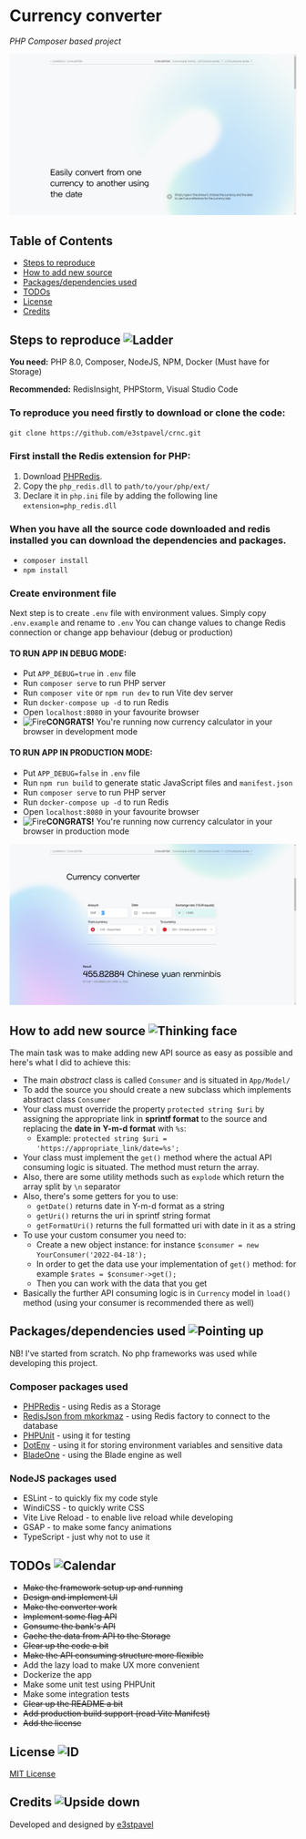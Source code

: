 # Currency converter
_PHP Composer based project_

![Landing](public/markdown/landing.png)

## Table of Contents
* [Steps to reproduce](#steps-to-reproduce-)
* [How to add new source](#how-to-add-new-source-)
* [Packages/dependencies used](#packagesdependencies-used-)
* [TODOs](#todos-)
* [License](#license-)
* [Credits](#credits-)

## Steps to reproduce <img src="https://emojipedia-us.s3.dualstack.us-west-1.amazonaws.com/thumbs/120/apple/325/ladder_1fa9c.png" alt="Ladder" width="24" />
__You need:__ PHP 8.0, Composer, NodeJS, NPM, Docker (Must have for Storage)

__Recommended:__ RedisInsight, PHPStorm, Visual Studio Code

### To reproduce you need firstly to download or clone the code:

`git clone https://github.com/e3stpavel/crnc.git`

### First install the Redis extension for PHP:
1. Download [PHPRedis]('https://windows.php.net/downloads/pecl/releases/redis/5.3.7rc2/').
2. Copy the `php_redis.dll` to `path/to/your/php/ext/`
3. Declare it in `php.ini` file by adding the following line `extension=php_redis.dll`

### When you have all the source code downloaded and redis installed you can download the dependencies and packages.
* `composer install`
* `npm install`

### Create environment file
Next step is to create `.env` file with environment values. Simply copy `.env.example` and rename to `.env`
You can change values to change Redis connection or change app behaviour (debug or production)

#### __TO RUN APP IN DEBUG MODE:__
* Put `APP_DEBUG=true` in `.env` file
* Run `composer serve` to run PHP server
* Run `composer vite` or `npm run dev` to run Vite dev server
* Run `docker-compose up -d` to run Redis
* Open `localhost:8080` in your favourite browser
* <img src="https://emojipedia-us.s3.dualstack.us-west-1.amazonaws.com/thumbs/120/apple/325/fire_1f525.png" alt="Fire" width="16" />__CONGRATS!__ You're running now currency calculator in your browser in development mode

#### __TO RUN APP IN PRODUCTION MODE:__
* Put `APP_DEBUG=false` in `.env` file
* Run `npm run build` to generate static JavaScript files and `manifest.json`
* Run `composer serve` to run PHP server
* Run `docker-compose up -d` to run Redis
* Open `localhost:8080` in your favourite browser
* <img src="https://emojipedia-us.s3.dualstack.us-west-1.amazonaws.com/thumbs/120/apple/325/fire_1f525.png" alt="Fire" width="16" />__CONGRATS!__ You're running now currency calculator in your browser in production mode

![Calculator](public/markdown/calculator.png)

## How to add new source <img src="https://emojipedia-us.s3.dualstack.us-west-1.amazonaws.com/thumbs/120/apple/325/thinking-face_1f914.png" alt="Thinking face" width="24" />
The main task was to make adding new API source as easy as possible and here's what I did to achieve this:
* The main _abstract_ class is called `Consumer` and is situated in `App/Model/`
* To add the source you should create a new subclass which implements abstract class `Consumer`
* Your class must override the property `protected string $uri` by assigning the appropriate link in __sprintf format__ to the source and replacing the __date in Y-m-d format__ with `%s`:
  * Example: `protected string $uri = 'https://appropriate_link/date=%s';`
* Your class must implement the `get()` method where the actual API consuming logic is situated. The method must return the array.
* Also, there are some utility methods such as `explode` which return the array split by `\n` separator
* Also, there's some getters for you to use:
  * `getDate()` returns date in Y-m-d format as a string
  * `getUri()` returns the uri in sprintf string format
  * `getFormatUri()` returns the full formatted uri with date in it as a string
* To use your custom consumer you need to:
  * Create a new object instance: for instance `$consumer = new YourConsumer('2022-04-18');`
  * In order to get the data use your implementation of `get()` method: for example `$rates = $consumer->get();`
  * Then you can work with the data that you get
* Basically the further API consuming logic is in `Currency` model in `load()` method (using your consumer is recommended there as well)

## Packages/dependencies used <img src="https://emojipedia-us.s3.dualstack.us-west-1.amazonaws.com/thumbs/120/apple/325/index-pointing-up_261d-fe0f.png" alt="Pointing up" width="24" />
NB! I've started from scratch. No php frameworks was used while developing this project.

### Composer packages used
* [PHPRedis]('https://windows.php.net/downloads/pecl/releases/redis/5.3.7rc2/') - using Redis as a Storage
* [RedisJson from mkorkmaz]('https://github.com/mkorkmaz/redislabs-rejson') - using Redis factory to connect to the database
* [PHPUnit]('https://github.com/sebastianbergmann/phpunit') - using it for testing
* [DotEnv]('https://github.com/vlucas/phpdotenv') - using it for storing environment variables and sensitive data
* [BladeOne]('https://github.com/EFTEC/BladeOne) - using the Blade engine as well

### NodeJS packages used
* ESLint - to quickly fix my code style
* WindiCSS - to quickly write CSS
* Vite Live Reload - to enable live reload while developing
* GSAP - to make some fancy animations
* TypeScript - just why not to use it

## TODOs <img src="https://emojipedia-us.s3.dualstack.us-west-1.amazonaws.com/thumbs/120/apple/325/calendar_1f4c5.png" alt="Calendar" width="24" />
* ~~Make the framework setup up and running~~ 
* ~~Design and implement UI~~
* ~~Make the converter work~~
* ~~Implement some flag API~~
* ~~Consume the bank's API~~
* ~~Cache the data from API to the Storage~~
* ~~Clear up the code a bit~~
* ~~Make the API consuming structure more flexible~~
* Add the lazy load to make UX more convenient
* Dockerize the app
* Make some unit test using PHPUnit
* Make some integration tests
* ~~Clear up the README a bit~~
* ~~Add production build support (read Vite Manifest)~~
* ~~Add the license~~

## License <img src="https://emojipedia-us.s3.dualstack.us-west-1.amazonaws.com/thumbs/120/apple/325/identification-card_1faaa.png" alt="ID" width="24" />
[MIT License](LICENSE)

## Credits <img src="https://emojipedia-us.s3.dualstack.us-west-1.amazonaws.com/thumbs/120/apple/325/upside-down-face_1f643.png" alt="Upside down" width="24" />
Developed and designed by [e3stpavel]('https://github.com/e3stpavel')
